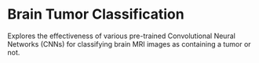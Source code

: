 # Brain Tumor Classification

Explores the effectiveness of various pre-trained Convolutional Neural Networks (CNNs) for classifying brain MRI images as containing a tumor or not.
